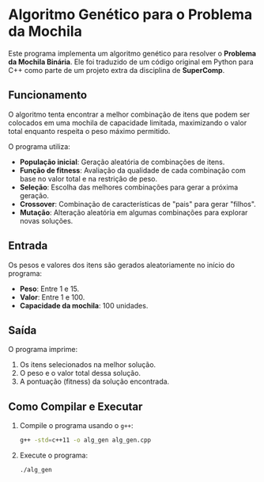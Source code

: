 # Algoritmo Genético para o Problema da Mochila

Este programa implementa um algoritmo genético para resolver o **Problema da Mochila Binária**. Ele foi traduzido de um código original em Python para C++ como parte de um projeto extra da disciplina de **SuperComp**.

## Funcionamento

O algoritmo tenta encontrar a melhor combinação de itens que podem ser colocados em uma mochila de capacidade limitada, maximizando o valor total enquanto respeita o peso máximo permitido.

O programa utiliza:
- **População inicial**: Geração aleatória de combinações de itens.
- **Função de fitness**: Avaliação da qualidade de cada combinação com base no valor total e na restrição de peso.
- **Seleção**: Escolha das melhores combinações para gerar a próxima geração.
- **Crossover**: Combinação de características de "pais" para gerar "filhos".
- **Mutação**: Alteração aleatória em algumas combinações para explorar novas soluções.

## Entrada

Os pesos e valores dos itens são gerados aleatoriamente no início do programa:
- **Peso**: Entre 1 e 15.
- **Valor**: Entre 1 e 100.
- **Capacidade da mochila**: 100 unidades.

## Saída

O programa imprime:
1. Os itens selecionados na melhor solução.
2. O peso e o valor total dessa solução.
3. A pontuação (fitness) da solução encontrada.

## Como Compilar e Executar

1. Compile o programa usando o `g++`:
   ```bash
   g++ -std=c++11 -o alg_gen alg_gen.cpp
   ```
2. Execute o programa:
   ```bash
   ./alg_gen
   ```